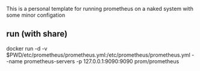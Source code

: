 This is a personal template for running prometheus on a naked system with some minor configation

## run (with share)
docker run -d -v $PWD/etc/prometheus/prometheus.yml:/etc/prometheus/prometheus.yml --name prometheus-servers -p 127.0.0.1:9090:9090 prom/prometheus

